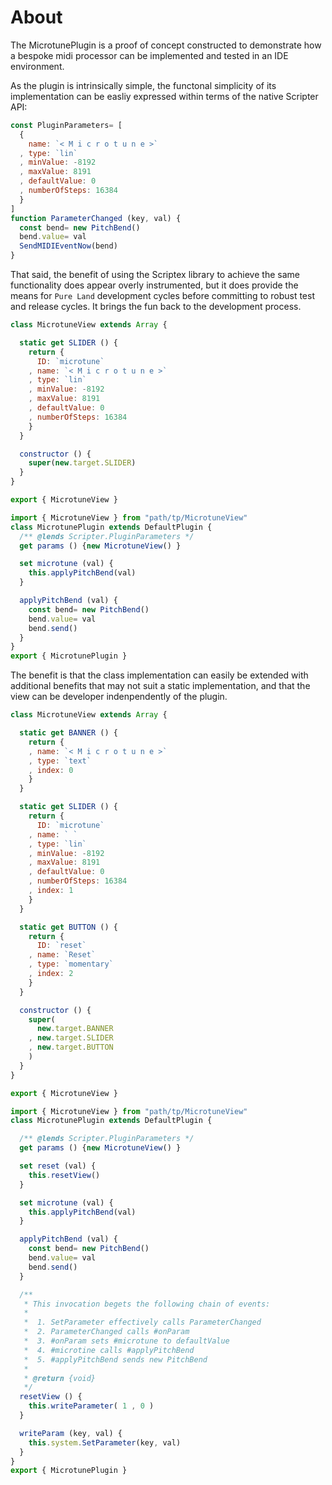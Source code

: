 # About
The MicrotunePlugin is a proof of concept constructed to demonstrate how a bespoke midi processor can be implemented and tested in an IDE environment.

As the plugin is intrinsically simple, the functonal simplicity of its implementation can be easliy expressed within terms of the native Scripter API:

```js
const PluginParameters= [
  {
    name: `< M i c r o t u n e >`
  , type: `lin`
  , minValue: -8192
  , maxValue: 8191
  , defaultValue: 0
  , numberOfSteps: 16384
  }
]
function ParameterChanged (key, val) {
  const bend= new PitchBend()
  bend.value= val
  SendMIDIEventNow(bend)
}
```
That said, the benefit of using the Scriptex library to achieve the same functionality does appear overly instrumented, but it does provide the means for `Pure Land` development cycles before committing to robust test and release cycles. It brings the fun back to the development process.

```js
class MicrotuneView extends Array {

  static get SLIDER () {
    return {
      ID: `microtune`
    , name: `< M i c r o t u n e >`
    , type: `lin`
    , minValue: -8192
    , maxValue: 8191
    , defaultValue: 0
    , numberOfSteps: 16384
    }
  }

  constructor () {
    super(new.target.SLIDER)
  }
}

export { MicrotuneView }
```

```js
import { MicrotuneView } from "path/tp/MicrotuneView"
class MicrotunePlugin extends DefaultPlugin {
  /** @lends Scripter.PluginParameters */
  get params () {new MicrotuneView() }

  set microtune (val) {
    this.applyPitchBend(val)
  }

  applyPitchBend (val) {
    const bend= new PitchBend()
    bend.value= val
    bend.send()
  }
}
export { MicrotunePlugin }
```

The benefit is that the class implementation can easily be extended with additional benefits that may not suit a static implementation, and that the view can be developer indenpendently of the plugin.

```js
class MicrotuneView extends Array {

  static get BANNER () {
    return {
    , name: `< M i c r o t u n e >`
    , type: `text`
    , index: 0
    }
  }

  static get SLIDER () {
    return {
      ID: `microtune`
    , name: ` `
    , type: `lin`
    , minValue: -8192
    , maxValue: 8191
    , defaultValue: 0
    , numberOfSteps: 16384
    , index: 1
    }
  }

  static get BUTTON () {
    return {
      ID: `reset`
    , name: `Reset`
    , type: `momentary`
    , index: 2
    }
  }

  constructor () {
    super(
      new.target.BANNER
    , new.target.SLIDER
    , new.target.BUTTON
    )
  }
}

export { MicrotuneView }
```

```js
import { MicrotuneView } from "path/tp/MicrotuneView"
class MicrotunePlugin extends DefaultPlugin {

  /** @lends Scripter.PluginParameters */
  get params () {new MicrotuneView() }

  set reset (val) {
    this.resetView()
  }

  set microtune (val) {
    this.applyPitchBend(val)
  }

  applyPitchBend (val) {
    const bend= new PitchBend()
    bend.value= val
    bend.send()
  }

  /**
   * This invocation begets the following chain of events:
   *
   *  1. SetParameter effectively calls ParameterChanged
   *  2. ParameterChanged calls #onParam
   *  3. #onParam sets #microtune to defaultValue
   *  4. #microtine calls #applyPitchBend
   *  5. #applyPitchBend sends new PitchBend
   *
   * @return {void}
   */    
  resetView () {
    this.writeParameter( 1 , 0 )
  }

  writeParam (key, val) {
    this.system.SetParameter(key, val)
  }
}
export { MicrotunePlugin }
```
